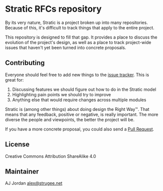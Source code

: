 # Stratic RFCs repository

By its very nature, Stratic is a project broken up into many
repositories. Because of this, it's difficult to track things that
apply to the entire project.

This repository is designed to fill that gap. It provides a place to
discuss the evolution of the project's design, as well as a place to
track project-wide issues that haven't yet been turned into concrete
proposals.

## Contributing

Everyone should feel free to add new things to
the [issue tracker][]. This is great for:

1. Discussing features we should figure out how to do in the Stratic
   model
2. Highlighting pain points we should try to improve
3. Anything else that would require changes across multiple modules

Stratic is (among other things) about doing design the Right
Way™. That means that any feedback, positive or negative, is really
important. The more diverse the people and viewpoints, the better the
project will be.

If you have a more concrete proposal, you could also send
a [Pull Request][].

 [issue tracker]: https://github.com/straticjs/RFCs/issues
 [Pull Request]: https://github.com/straticjs/RFCs/pulls

## License

Creative Commons Attribution ShareAlike 4.0

## Maintainer

AJ Jordan <alex@strugee.net>
